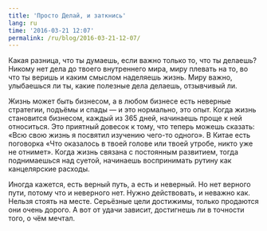 ```yaml
---
title: 'Просто Делай, и заткнись'
lang: ru
time: '2016-03-21 12:07'
permalink: /ru/blog/2016-03-21-12-07/
---
```


Какая разница, что ты думаешь, если важно только то, что ты делаешь? Никому нет дела до твоего внутреннего мира, миру плевать на то, во что ты веришь и каким смыслом наделяешь жизнь. Миру важно, улыбаешься ли ты, какие полезные дела делаешь, отзывчивый ли.

Жизнь может быть бизнесом, а в любом бизнесе есть неверные стратегии, подъёмы и спады — и это нормально, это опыт. Когда жизнь становится бизнесом, каждый из 365 дней, начинаешь проще к ней относиться. Это приятный довесок к тому, что теперь можешь сказать: «Всю свою жизнь я посвятил изучению чего-то одного». В Китае есть поговорка «Что оказалось в твоей голове или твоей утробе, никто уже не отнимет». Когда жизнь связана с постоянным развитием, тогда поднимаешься над суетой, начинаешь воспринимать рутину как канцелярские расходы.

Иногда кажется, есть верный путь, а есть и неверный. Но нет верного пути, потому что и неверного нет. Нужно действовать, и неважно как. Нельзя стоять на месте. Серьёзные цели достижимы, только продаются они очень дорого. А вот от удачи зависит, достигнешь ли в точности того, о чём мечтал.